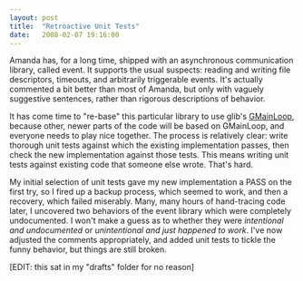 ```yaml
---
layout: post
title:  "Retroactive Unit Tests"
date:   2008-02-07 19:16:00
---
```



Amanda
 has, for a long time, shipped with an asynchronous communication
library, called event.  It supports the usual suspects: reading and
writing file descriptors, timeouts, and arbitrarily triggerable events.
 It's actually commented a bit better than most of Amanda, but only with
 vaguely suggestive sentences, rather than rigorous descriptions of
behavior.

It has come time to "re-base" this particular library to use glib's [GMainLoop](http://library.gnome.org/devel/glib/unstable/glib-The-Main-Event-Loop.html),
 because other, newer parts of the code will be based on GMainLoop, and
everyone needs to play nice together.  The process is relatively clear:
write thorough unit tests against which the existing implementation
passes, then check the new implementation against those tests.  This
means writing unit tests against existing code that someone else wrote.
 That's hard.

My
initial selection of unit tests gave my new implementation a PASS on the
 first try, so I fired up a backup process, which seemed to work, and
then a recovery, which failed miserably.  Many, many hours of
hand-tracing code later, I uncovered two behaviors of the event library
which were completely undocumented.  I won't make a guess as to whether
they were _intentional and undocumented_ or _unintentional and just happened to work_.  I've now adjusted the comments appropriately, and added unit tests to tickle the funny behavior, but things are still broken.

[EDIT: this sat in my "drafts" folder for no reason]

